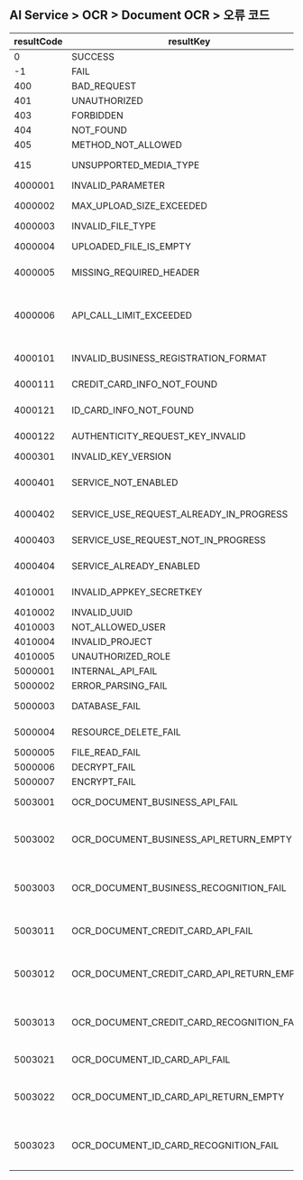 ## AI Service > OCR > Document OCR > 오류 코드

| resultCode | resultKey | resultMessage |
|---|---|----|
| 0 | SUCCESS | Success |
| -1 | FAIL | Unknown error. |
| 400 | BAD_REQUEST | Bad Request |
| 401 | UNAUTHORIZED | Unauthorized |
| 403 | FORBIDDEN | Forbidden |
| 404 | NOT_FOUND | Not Found |
| 405 | METHOD_NOT_ALLOWED | Method Not Allowed |
| 415 | UNSUPPORTED_MEDIA_TYPE | Unsupported Media Type |
| 4000001 | INVALID_PARAMETER | Invalid parameter. |
| 4000002 | MAX_UPLOAD_SIZE_EXCEEDED | Max upload file size exceeded. |
| 4000003 | INVALID_FILE_TYPE | Invalid file type. |
| 4000004 | UPLOADED_FILE_IS_EMPTY | Uploaded file is empty.  |
| 4000005 | MISSING_REQUIRED_HEADER | Required headers is missing.  |
| 4000006 | API_CALL_LIMIT_EXCEEDED | Api call limit exceeded, If you need to adjust the limit, please contact customer service.  |
| 4000101 | INVALID_BUSINESS_REGISTRATION_FORMAT | Invalid business registration format. |
| 4000111 | CREDIT_CARD_INFO_NOT_FOUND | Credit card info not found. |
| 4000121 | ID_CARD_INFO_NOT_FOUND | Id card info not found. |
| 4000122 | AUTHENTICITY_REQUEST_KEY_INVALID | Request Key is invalid or expired. |
| 4000301 | INVALID_KEY_VERSION | Invalid key version. |
| 4000401 | SERVICE_NOT_ENABLED | Service not enabled. Please submit service use request. |
| 4000402 | SERVICE_USE_REQUEST_ALREADY_IN_PROGRESS | Service use request already in progress. |
| 4000403 | SERVICE_USE_REQUEST_NOT_IN_PROGRESS | Service use request not in progress. |
| 4000404 | SERVICE_ALREADY_ENABLED | Service already enabled. |
| 4010001 | INVALID_APPKEY_SECRETKEY | Invalid appKey or secretKey. |
| 4010002 | INVALID_UUID | Invalid uuid. |
| 4010003 | NOT_ALLOWED_USER | Not allowed user. |
| 4010004 | INVALID_PROJECT | Invalid project.  |
| 4010005 | UNAUTHORIZED_ROLE | Unauthorized role.  |
| 5000001 | INTERNAL_API_FAIL | Internal Api fail.  |
| 5000002 | ERROR_PARSING_FAIL | Error parsing fail. |
| 5000003 | DATABASE_FAIL | Database server error. |
| 5000004 | RESOURCE_DELETE_FAIL | All or some resource delete fail. |
| 5000005 | FILE_READ_FAIL | File read fail. |
| 5000006 | DECRYPT_FAIL | File decrypt fail. |
| 5000007 | ENCRYPT_FAIL | File encrypt fail. |
| 5003001 | OCR_DOCUMENT_BUSINESS_API_FAIL | Document(business) Recognizer Api fail. |
| 5003002 | OCR_DOCUMENT_BUSINESS_API_RETURN_EMPTY | Document(business) Recognizer Api returned empty body. |
| 5003003 | OCR_DOCUMENT_BUSINESS_RECOGNITION_FAIL | Document(business) Recognizer failed to recognize the document. |
| 5003011 | OCR_DOCUMENT_CREDIT_CARD_API_FAIL | Document(credit card) Recognizer Api fail. |
| 5003012 | OCR_DOCUMENT_CREDIT_CARD_API_RETURN_EMPTY | Document(credit card) Recognizer Api returned empty body. |
| 5003013 | OCR_DOCUMENT_CREDIT_CARD_RECOGNITION_FAIL | Document(credit card) Recognizer failed to recognize the document. |
| 5003021 | OCR_DOCUMENT_ID_CARD_API_FAIL | Document(id card) Recognizer Api fail. |
| 5003022 | OCR_DOCUMENT_ID_CARD_API_RETURN_EMPTY | Document(id card) Recognizer Api returned empty body. |
| 5003023 | OCR_DOCUMENT_ID_CARD_RECOGNITION_FAIL | Document(id card) Recognizer failed to recognize the document. |